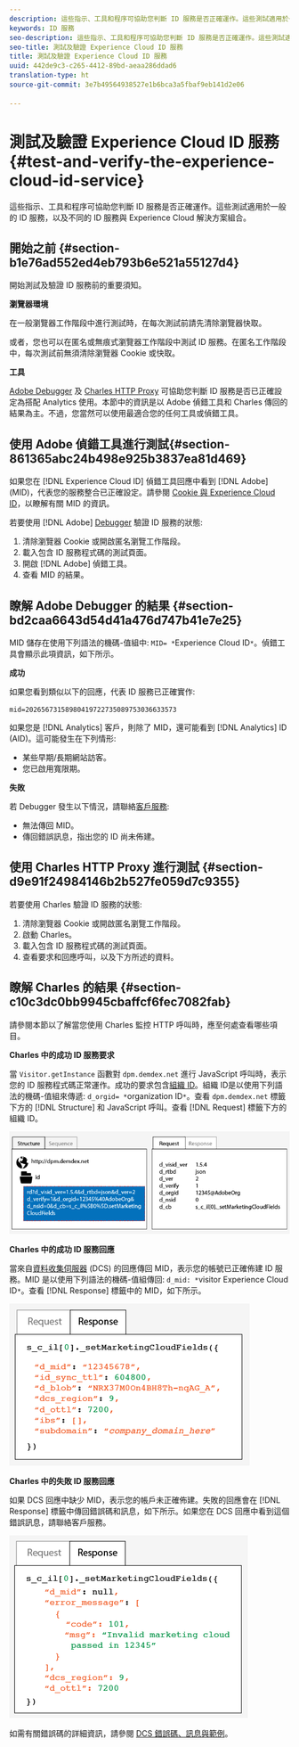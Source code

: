```yaml
---
description: 這些指示、工具和程序可協助您判斷 ID 服務是否正確運作。這些測試適用於一般的 ID 服務，以及不同的 ID 服務與 Experience Cloud 解決方案組合。
keywords: ID 服務
seo-description: 這些指示、工具和程序可協助您判斷 ID 服務是否正確運作。這些測試適用於一般的 ID 服務，以及不同的 ID 服務與 Experience Cloud 解決方案組合。
seo-title: 測試及驗證 Experience Cloud ID 服務
title: 測試及驗證 Experience Cloud ID 服務
uuid: 442de9c3-c265-4412-89bd-aeaa286ddad6
translation-type: ht
source-git-commit: 3e7b49564938527e1b6bca3a5fbaf9eb141d2e06

---
```



# 測試及驗證 Experience Cloud ID 服務{#test-and-verify-the-experience-cloud-id-service}

這些指示、工具和程序可協助您判斷 ID 服務是否正確運作。這些測試適用於一般的 ID 服務，以及不同的 ID 服務與 Experience Cloud 解決方案組合。

## 開始之前 {#section-b1e76ad552ed4eb793b6e521a55127d4}

開始測試及驗證 ID 服務前的重要須知。

**瀏覽器環境**

在一般瀏覽器工作階段中進行測試時，在每次測試前請先清除瀏覽器快取。

或者，您也可以在匿名或無痕式瀏覽器工作階段中測試 ID 服務。在匿名工作階段中，每次測試前無須清除瀏覽器 Cookie 或快取。

**工具**

[Adobe Debugger](https://marketing.adobe.com/resources/help/zh_TW/sc/implement/debugger.html) 及 [Charles HTTP Proxy](https://www.charlesproxy.com/) 可協助您判斷 ID 服務是否已正確設定為搭配 Analytics 使用。本節中的資訊是以 Adobe 偵錯工具和 Charles 傳回的結果為主。不過，您當然可以使用最適合您的任何工具或偵錯工具。

## 使用 Adobe 偵錯工具進行測試{#section-861365abc24b498e925b3837ea81d469}

如果您在 [!DNL Experience Cloud ID] 偵錯工具回應中看到 [!DNL Adobe] (MID)，代表您的服務整合已正確設定。請參閱 [Cookie 與 Experience Cloud ID](../introduction/cookies.md)，以瞭解有關 MID 的資訊。

若要使用 [!DNL Adobe] [Debugger](https://marketing.adobe.com/resources/help/zh_TW/sc/implement/debugger.html) 驗證 ID 服務的狀態:

1. 清除瀏覽器 Cookie 或開啟匿名瀏覽工作階段。
1. 載入包含 ID 服務程式碼的測試頁面。
1. 開啟 [!DNL Adobe] 偵錯工具。
1. 查看 MID 的結果。

## 瞭解 Adobe Debugger 的結果 {#section-bd2caa6643d54d41a476d747b41e7e25}

MID 儲存在使用下列語法的機碼-值組中: `MID= *`Experience Cloud ID`*`。偵錯工具會顯示此項資訊，如下所示。

**成功**

如果您看到類似以下的回應，代表 ID 服務已正確實作:

```
mid=20265673158980419722735089753036633573
```

如果您是 [!DNL Analytics] 客戶，則除了 MID，還可能看到 [!DNL Analytics] ID (AID)。這可能發生在下列情形:

* 某些早期/長期網站訪客。
* 您已啟用寬限期。

**失敗**

若 Debugger 發生以下情況，請聯絡[客戶服務](/content/help/tw/zh-Hant/marketing-cloud/contact-support.html):

* 無法傳回 MID。
* 傳回錯誤訊息，指出您的 ID 尚未佈建。

## 使用 Charles HTTP Proxy 進行測試 {#section-d9e91f24984146b2b527fe059d7c9355}

若要使用 Charles 驗證 ID 服務的狀態:

1. 清除瀏覽器 Cookie 或開啟匿名瀏覽工作階段。
1. 啟動 Charles。
1. 載入包含 ID 服務程式碼的測試頁面。
1. 查看要求和回應呼叫，以及下方所述的資料。

## 瞭解 Charles 的結果 {#section-c10c3dc0bb9945cbaffcf6fec7082fab}

請參閱本節以了解當您使用 Charles 監控 HTTP 呼叫時，應至何處查看哪些項目。

**Charles 中的成功 ID 服務要求**

當 `Visitor.getInstance` 函數對 `dpm.demdex.net` 進行 JavaScript 呼叫時，表示您的 ID 服務程式碼正常運作。成功的要求包含[組織 ID](../reference/requirements.md#section-a02f537129a64ffbb690d5738d360c26)。組織 ID是以使用下列語法的機碼-值組來傳遞: `d_orgid= *`organization ID`*`。查看 `dpm.demdex.net` 標籤下方的 [!DNL Structure] 和 JavaScript 呼叫。查看 [!DNL Request] 標籤下方的組織 ID。

![](assets/charles_request.png)

**Charles 中的成功 ID 服務回應**

當來自[資料收集伺服器](https://marketing.adobe.com/resources/help/zh_TW/aam/c_compcollect.html) (DCS) 的回應傳回 MID，表示您的帳號已正確佈建 ID 服務。MID 是以使用下列語法的機碼-值組傳回: `d_mid: *`visitor Experience Cloud ID`*`。查看 [!DNL Response] 標籤中的 MID，如下所示。

![](assets/charles_response_success.png)

**Charles 中的失敗 ID 服務回應**

如果 DCS 回應中缺少 MID，表示您的帳戶未正確佈建。失敗的回應會在 [!DNL Response] 標籤中傳回錯誤碼和訊息，如下所示。如果您在 DCS 回應中看到這個錯誤訊息，請聯絡客戶服務。

![](assets/charles_response_unsuccessful.png)

如需有關錯誤碼的詳細資訊，請參閱 [DCS 錯誤碼、訊息與範例](https://marketing.adobe.com/resources/help/zh_TW/aam/dcs_error_codes.html)。
